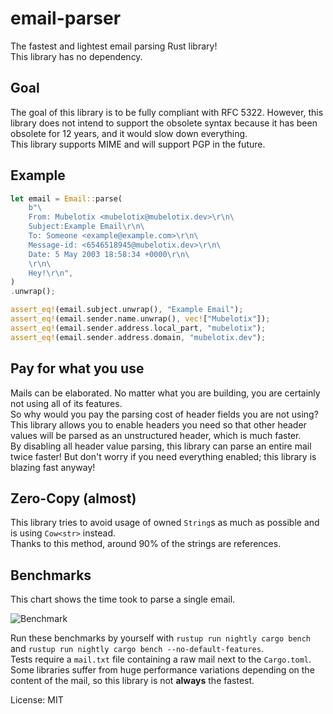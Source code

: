 # email-parser

The fastest and lightest email parsing Rust library!\
This library has no dependency.

## Goal

The goal of this library is to be fully compliant with RFC 5322. However, this library does not intend to support the obsolete syntax because it has been obsolete for 12 years, and it would slow down everything.\
This library supports MIME and will support PGP in the future.

## Example

```rust
let email = Email::parse(
    b"\
    From: Mubelotix <mubelotix@mubelotix.dev>\r\n\
    Subject:Example Email\r\n\
    To: Someone <example@example.com>\r\n\
    Message-id: <6546518945@mubelotix.dev>\r\n\
    Date: 5 May 2003 18:58:34 +0000\r\n\
    \r\n\
    Hey!\r\n",
)
.unwrap();

assert_eq!(email.subject.unwrap(), "Example Email");
assert_eq!(email.sender.name.unwrap(), vec!["Mubelotix"]);
assert_eq!(email.sender.address.local_part, "mubelotix");
assert_eq!(email.sender.address.domain, "mubelotix.dev");
```

## Pay for what you use

Mails can be elaborated. No matter what you are building, you are certainly not using all of its features.\
So why would you pay the parsing cost of header fields you are not using? This library allows you to enable headers you need so that other header values will be parsed as an unstructured header, which is much faster.\
By disabling all header value parsing, this library can parse an entire mail twice faster! But don't worry if you need everything enabled; this library is blazing fast anyway!

## Zero-Copy (almost)

This library tries to avoid usage of owned `String`s as much as possible and is using `Cow<str>` instead.\
Thanks to this method, around 90% of the strings are references.

## Benchmarks

This chart shows the time took to parse a single email.

![Benchmark](https://cdn.discordapp.com/attachments/694923348844609597/789162705494868020/unknown.png)

Run these benchmarks by yourself with `rustup run nightly cargo bench` and `rustup run nightly cargo bench --no-default-features`.\
Tests require a `mail.txt` file containing a raw mail next to the `Cargo.toml`.\
Some libraries suffer from huge performance variations depending on the content of the mail, so this library is not **always** the fastest.

License: MIT
